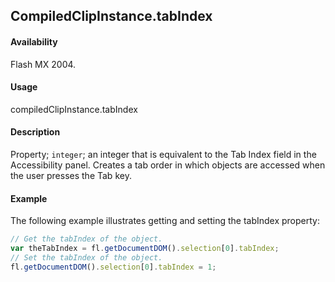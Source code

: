 ## CompiledClipInstance.tabIndex

#### Availability

Flash MX 2004.

#### Usage

compiledClipInstance.tabIndex

#### Description

Property; `integer`; an integer that is equivalent to the Tab Index field in the Accessibility panel. Creates a tab order in which objects are accessed when the user presses the Tab key.

#### Example

The following example illustrates getting and setting the tabIndex property:

```javascript
// Get the tabIndex of the object.
var theTabIndex = fl.getDocumentDOM().selection[0].tabIndex;
// Set the tabIndex of the object.
fl.getDocumentDOM().selection[0].tabIndex = 1;
```
